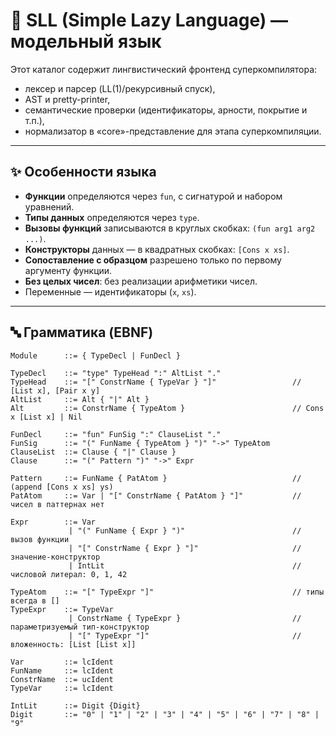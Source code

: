 # 📖 SLL (Simple Lazy Language) — модельный язык

Этот каталог содержит лингвистический фронтенд суперкомпилятора:
- лексер и парсер (LL(1)/рекурсивный спуск),
- AST и pretty-printer,
- семантические проверки (идентификаторы, арности, покрытие и т.п.),
- нормализатор в «core»-представление для этапа суперкомпиляции.

---

## ✨ Особенности языка
- **Функции** определяются через `fun`, с сигнатурой и набором уравнений.
- **Типы данных** определяются через `type`.
- **Вызовы функций** записываются в круглых скобках: `(fun arg1 arg2 ...)`.
- **Конструкторы** данных — в квадратных скобках: `[Cons x xs]`.
- **Сопоставление с образцом** разрешено только по первому аргументу функции.
- **Без целых чисел**: без реализации арифметики чисел.
- Переменные — идентификаторы (`x`, `xs`).

---

## 🔤 Грамматика (EBNF)

```ebnf
Module      ::= { TypeDecl | FunDecl }

TypeDecl    ::= "type" TypeHead ":" AltList "."
TypeHead    ::= "[" ConstrName { TypeVar } "]"                 // [List x], [Pair x y]
AltList     ::= Alt { "|" Alt }
Alt         ::= ConstrName { TypeAtom }                        // Cons x [List x] | Nil

FunDecl     ::= "fun" FunSig ":" ClauseList "."
FunSig      ::= "(" FunName { TypeAtom } ")" "->" TypeAtom
ClauseList  ::= Clause { "|" Clause }
Clause      ::= "(" Pattern ")" "->" Expr

Pattern     ::= FunName { PatAtom }                            // (append [Cons x xs] ys)
PatAtom     ::= Var | "[" ConstrName { PatAtom } "]"           // чисел в паттернах нет

Expr        ::= Var
             | "(" FunName { Expr } ")"                        // вызов функции
             | "[" ConstrName { Expr } "]"                     // значение-конструктор
             | IntLit                                          // числовой литерал: 0, 1, 42

TypeAtom    ::= "[" TypeExpr "]"                               // типы всегда в []
TypeExpr    ::= TypeVar
             | ConstrName { TypeExpr }                         // параметризуемый тип-конструктор
             | "[" TypeExpr "]"                                // вложенность: [List [List x]]

Var         ::= lcIdent
FunName     ::= lcIdent
ConstrName  ::= ucIdent
TypeVar     ::= lcIdent

IntLit      ::= Digit {Digit}
Digit       ::= "0" | "1" | "2" | "3" | "4" | "5" | "6" | "7" | "8" | "9"
